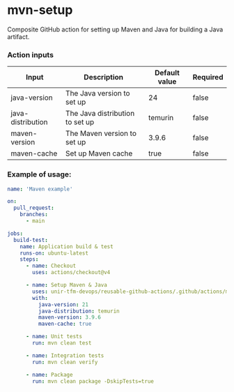 # mvn-setup

Composite GitHub action for setting up Maven and Java for building a Java artifact.

### Action inputs

| Input             | Description                                              | Default value | Required |
|-------------------|----------------------------------------------------------|---------------|----------|
| java-version      | The Java version to set up                               | 24            | false    |
| java-distribution | The Java distribution to set up                          | temurin       | false    |
| maven-version     | The Maven version to set up                              | 3.9.6         | false    |
| maven-cache       | Set up Maven cache                                       | true          | false    |

### Example of usage:

```yaml
name: 'Maven example'

on:
  pull_request:
    branches:
      - main

jobs:
  build-test:
    name: Application build & test
    runs-on: ubuntu-latest
    steps:
      - name: Checkout
        uses: actions/checkout@v4

      - name: Setup Maven & Java
        uses: unir-tfm-devops/reusable-github-actions/.github/actions/mvn-setup@main
        with:
          java-version: 21
          java-distribution: temurin
          maven-version: 3.9.6
          maven-cache: true

      - name: Unit tests
        run: mvn clean test

      - name: Integration tests
        run: mvn clean verify

      - name: Package
        run: mvn clean package -DskipTests=true
``` 
